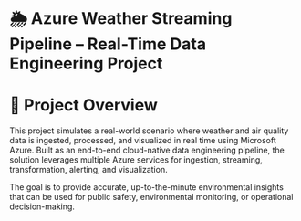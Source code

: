 # 🌦️ Azure Weather Streaming Pipeline – Real-Time Data Engineering Project

# 🚀 Project Overview
This project simulates a real-world scenario where weather and air quality data is ingested, processed, and visualized in real time using Microsoft Azure. Built as an end-to-end cloud-native data engineering pipeline, the solution leverages multiple Azure services for ingestion, streaming, transformation, alerting, and visualization.

The goal is to provide accurate, up-to-the-minute environmental insights that can be used for public safety, environmental monitoring, or operational decision-making.


